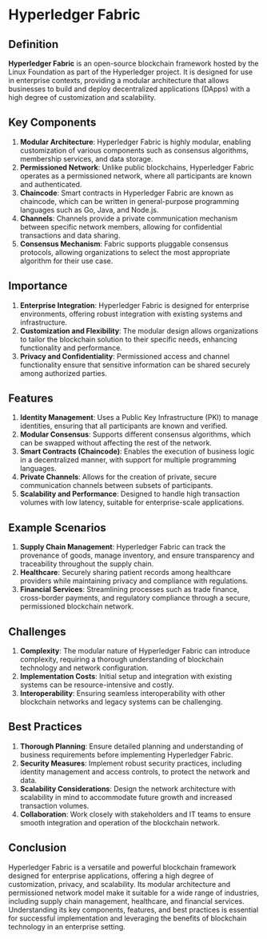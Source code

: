 # Hyperledger Fabric

## Definition
**Hyperledger Fabric** is an open-source blockchain framework hosted by the Linux Foundation as part of the Hyperledger project. It is designed for use in enterprise contexts, providing a modular architecture that allows businesses to build and deploy decentralized applications (DApps) with a high degree of customization and scalability.

## Key Components
1. **Modular Architecture**: Hyperledger Fabric is highly modular, enabling customization of various components such as consensus algorithms, membership services, and data storage.
2. **Permissioned Network**: Unlike public blockchains, Hyperledger Fabric operates as a permissioned network, where all participants are known and authenticated.
3. **Chaincode**: Smart contracts in Hyperledger Fabric are known as chaincode, which can be written in general-purpose programming languages such as Go, Java, and Node.js.
4. **Channels**: Channels provide a private communication mechanism between specific network members, allowing for confidential transactions and data sharing.
5. **Consensus Mechanism**: Fabric supports pluggable consensus protocols, allowing organizations to select the most appropriate algorithm for their use case.

## Importance
1. **Enterprise Integration**: Hyperledger Fabric is designed for enterprise environments, offering robust integration with existing systems and infrastructure.
2. **Customization and Flexibility**: The modular design allows organizations to tailor the blockchain solution to their specific needs, enhancing functionality and performance.
3. **Privacy and Confidentiality**: Permissioned access and channel functionality ensure that sensitive information can be shared securely among authorized parties.

## Features
1. **Identity Management**: Uses a Public Key Infrastructure (PKI) to manage identities, ensuring that all participants are known and verified.
2. **Modular Consensus**: Supports different consensus algorithms, which can be swapped without affecting the rest of the network.
3. **Smart Contracts (Chaincode)**: Enables the execution of business logic in a decentralized manner, with support for multiple programming languages.
4. **Private Channels**: Allows for the creation of private, secure communication channels between subsets of participants.
5. **Scalability and Performance**: Designed to handle high transaction volumes with low latency, suitable for enterprise-scale applications.

## Example Scenarios
1. **Supply Chain Management**: Hyperledger Fabric can track the provenance of goods, manage inventory, and ensure transparency and traceability throughout the supply chain.
2. **Healthcare**: Securely sharing patient records among healthcare providers while maintaining privacy and compliance with regulations.
3. **Financial Services**: Streamlining processes such as trade finance, cross-border payments, and regulatory compliance through a secure, permissioned blockchain network.

## Challenges
1. **Complexity**: The modular nature of Hyperledger Fabric can introduce complexity, requiring a thorough understanding of blockchain technology and network configuration.
2. **Implementation Costs**: Initial setup and integration with existing systems can be resource-intensive and costly.
3. **Interoperability**: Ensuring seamless interoperability with other blockchain networks and legacy systems can be challenging.

## Best Practices
1. **Thorough Planning**: Ensure detailed planning and understanding of business requirements before implementing Hyperledger Fabric.
2. **Security Measures**: Implement robust security practices, including identity management and access controls, to protect the network and data.
3. **Scalability Considerations**: Design the network architecture with scalability in mind to accommodate future growth and increased transaction volumes.
4. **Collaboration**: Work closely with stakeholders and IT teams to ensure smooth integration and operation of the blockchain network.

## Conclusion
Hyperledger Fabric is a versatile and powerful blockchain framework designed for enterprise applications, offering a high degree of customization, privacy, and scalability. Its modular architecture and permissioned network model make it suitable for a wide range of industries, including supply chain management, healthcare, and financial services. Understanding its key components, features, and best practices is essential for successful implementation and leveraging the benefits of blockchain technology in an enterprise setting.

